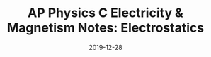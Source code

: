 ---
layout: post
title:  "AP Physics C Electricity & Magnetism Notes: Electrostatics"
date:   2019-12-28
excerpt: "Starting with the basics you'll need to know"
notes: true
tag:
- appcm
comments: false
---